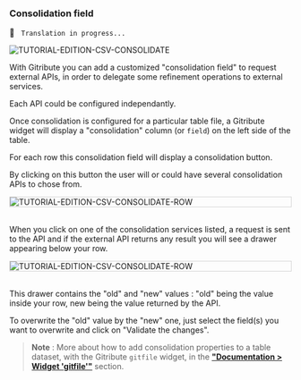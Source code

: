 ### Consolidation field

🚧  &nbsp; `Translation in progress...`

<div>
  <img
    alt="TUTORIAL-EDITION-CSV-CONSOLIDATE"
    src="https://raw.githubusercontent.com/multi-coop/gitribute-documentation-content/main/images/tutorial/edit-csv/edit-csv-consolidate.png"
    />
</div>

With Gitribute you can add a customized "consolidation field" to request external APIs, in order to delegate some refinement operations to external services.

Each API could be configured independantly.

Once consolidation is configured for a particular table file, a Gitribute widget will display a "consolidation" column (or `field`) on the left side of the table.

For each row this consolidation field will display a consolidation button. 

By clicking on this button the user will or could have several consolidation APIs to chose from.

<div style="border: thin solid lightgrey;">
  <img
    alt="TUTORIAL-EDITION-CSV-CONSOLIDATE-ROW"
    src="https://raw.githubusercontent.com/multi-coop/gitribute-documentation-content/main/images/tutorial/edit-csv/edit-csv-consolidate-row.png"
    />
</div>

<br>

When you click on one of the consolidation services listed, a request is sent to the API and if the external API returns any result you will see a drawer appearing below your row.

<div style="border: thin solid lightgrey;">
  <img
    alt="TUTORIAL-EDITION-CSV-CONSOLIDATE-ROW"
    src="https://raw.githubusercontent.com/multi-coop/gitribute-documentation-content/main/images/tutorial/edit-csv/edit-csv-consolidate-row-result.png"
    />
</div>

<br>

This drawer contains the "old" and "new" values : "old" being the value inside your row, new being the value returned by the API.

To overwrite the "old" value by the "new" one, just select the field(s) you want to overwrite and click on "Validate the changes".

> **Note** : More about how to add consolidation properties to a table dataset, with the Gitribute `gitfile` widget, in the **["Documentation > Widget 'gitfile'"](/docs-gitfile)** section.
